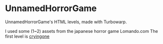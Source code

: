 # UnnamedHorrorGame
UnnamedHorrorGame's HTML levels, made with Turbowarp.

I used some (1~2) assets from the japanese horror game Lomando.com
The first level is [cryingone](#)
